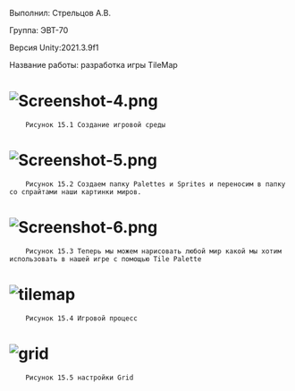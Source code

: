 Выполнил: Стрельцов А.В.

Группа: ЭВТ-70

Версия Unity:2021.3.9f1

Название работы: разработка игры TileMap

# ![Screenshot-4.png](https://i.postimg.cc/ZqWyPD46/Screenshot-4.png)
		Рисунок 15.1 Создание игровой среды

# ![Screenshot-5.png](https://i.postimg.cc/jjBnMQSm/Screenshot-5.png)
		Рисунок 15.2 Создаем папку Palettes и Sprites и переносим в папку со спрайтами наши картинки миров.

# ![Screenshot-6.png](https://i.postimg.cc/prHhHW8B/Screenshot-6.png)
		Рисунок 15.3 Теперь мы можем нарисовать любой мир какой мы хотим использовать в нашей игре с помощью Tile Palette	
		
# ![tilemap](https://user-images.githubusercontent.com/119409903/205279516-25af3aa2-48a4-4d40-80c7-159ccef3c22c.jpg)
		Рисунок 15.4 Игровой процесс
		
# ![grid](https://user-images.githubusercontent.com/119409903/205279577-588c2a99-cf3b-430f-a11b-5abec4986ff9.jpg)
		Рисунок 15.5 настройки Grid
